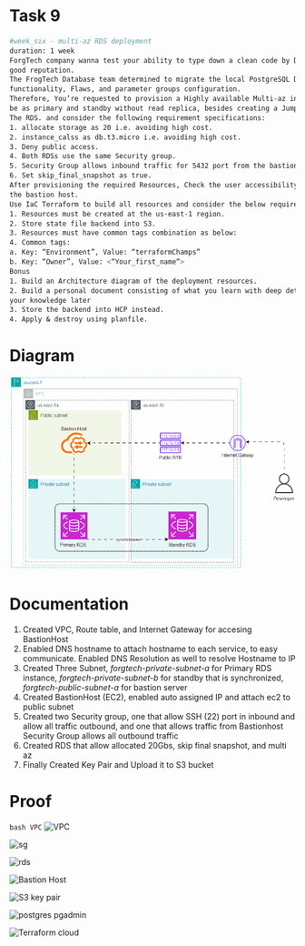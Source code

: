 # Task 9
```bash
#week_six - multi-az RDS deployment
duration: 1 week
ForgTech company wanna test your ability to type down a clean code by Deploying the structure of resources. This will help you to build a
good reputation.
The FrogTech Database team determined to migrate the local PostgreSQL Database to AWS RDS, They have tested/discovered the RDS
functionality, Flaws, and parameter groups configuration.
Therefore, You’re requested to provision a Highly available Multi-az instance PostgreSQL RDS version >=15.*, The RDS Structure should
be as primary and standby without read replica, besides creating a Jumper server “bastion host“ to allow the Database team to connect to
The RDS. and consider the following requirement specifications:
1. allocate storage as 20 i.e. avoiding high cost.
2. instance_calss as db.t3.micro i.e. avoiding high cost.
3. Deny public access.
4. Both RDSs use the same Security group.
5. Security Group allows inbound traffic for 5432 port from the bastion host only. and allows all outbound traffic.
6. Set skip_final_snapshot as true.
After provisioning the required Resources, Check the user accessibility utilizing the pgAdmin application or Psql client command line from
the bastion host.
Use IaC Terraform to build all resources and consider the below requirements specifications.
1. Resources must be created at the us-east-1 region.
2. Store state file backend into S3.
3. Resources must have common tags combination as below:
4. Common tags:
a. Key: “Environment”, Value: “terraformChamps”
b. Key: “Owner”, Value: <“Your_first_name“>
Bonus
1. Build an Architecture diagram of the deployment resources.
2. Build a personal document consisting of what you learn with deep details and resources i.e. this will assist you to get back and refresh
your knowledge later
3. Store the backend into HCP instead.
4. Apply & destroy using planfile.

```
# Diagram

![WeeksixDiagram](images/WeekSix.gif)

# Documentation

1. Created VPC, Route table, and Internet Gateway for accesing BastionHost
2. Enabled DNS hostname to attach hostname to each service, to easy communicate. Enabled DNS Resolution as well to resolve Hostname to IP 
3. Created Three Subnet, *forgtech-private-subnet-a* for Primary RDS instance, *forgtech-private-subnet-b* for standby that is synchronized, *forgtech-public-subnet-a* for bastion server
4. Created BastionHost (EC2), enabled auto assigned IP and attach ec2 to public subnet
5. Created two Security group, one that allow SSH (22) port in inbound and allow all traffic outbound, and one that allows traffic from Bastionhost Security Group allows all outbound traffic
6. Created RDS  that allow allocated 20Gbs, skip final snapshot, and multi az
7. Finally Created Key Pair and Upload it to S3 bucket

# Proof

```bash VPC```
![VPC](images/vpc.png)

![sg](images/securitygroup.png)

![rds](images/rds.png)

![Bastion Host](images/bastionhost.png)

![S3 key pair](images/s3.png)

![postgres pgadmin](images/postgress.png)

![Terraform cloud](images/HCP.png)
